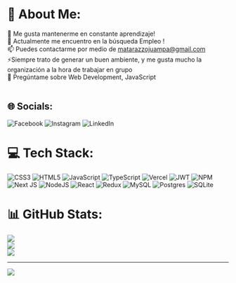 # 💫 About Me:
🌱 Me gusta mantenerme en constante aprendizaje!<br>🔭 Actualmente me encuentro en la búsqueda Empleo !<br>📫 Puedes contactarme por medio de matarazzojuampa@gmail.com<br>⚡Siempre trato de generar un buen ambiente, y me gusta mucho la organización a la hora de trabajar en grupo<br>💬 Pregúntame sobre Web Development, JavaScript<br><br>


## 🌐 Socials:
![Facebook](https://img.shields.io/badge/Facebook-%231877F2.svg?logo=Facebook&logoColor=white)  ![Instagram](https://img.shields.io/badge/Instagram-%23E4405F.svg?logo=Instagram&logoColor=white) ![LinkedIn](https://img.shields.io/badge/LinkedIn-%230077B5.svg?logo=linkedin&logoColor=white)

# 💻 Tech Stack:
![CSS3](https://img.shields.io/badge/css3-%231572B6.svg?style=for-the-badge&logo=css3&logoColor=white) ![HTML5](https://img.shields.io/badge/html5-%23E34F26.svg?style=for-the-badge&logo=html5&logoColor=white) ![JavaScript](https://img.shields.io/badge/javascript-%23323330.svg?style=for-the-badge&logo=javascript&logoColor=%23F7DF1E) ![TypeScript](https://img.shields.io/badge/typescript-%23007ACC.svg?style=for-the-badge&logo=typescript&logoColor=white) ![Vercel](https://img.shields.io/badge/vercel-%23000000.svg?style=for-the-badge&logo=vercel&logoColor=white) ![JWT](https://img.shields.io/badge/JWT-black?style=for-the-badge&logo=JSON%20web%20tokens) ![NPM](https://img.shields.io/badge/NPM-%23000000.svg?style=for-the-badge&logo=npm&logoColor=white) ![Next JS](https://img.shields.io/badge/Next-black?style=for-the-badge&logo=next.js&logoColor=white) ![NodeJS](https://img.shields.io/badge/node.js-6DA55F?style=for-the-badge&logo=node.js&logoColor=white) ![React](https://img.shields.io/badge/react-%2320232a.svg?style=for-the-badge&logo=react&logoColor=%2361DAFB) ![Redux](https://img.shields.io/badge/redux-%23593d88.svg?style=for-the-badge&logo=redux&logoColor=white) ![MySQL](https://img.shields.io/badge/mysql-%2300f.svg?style=for-the-badge&logo=mysql&logoColor=white) ![Postgres](https://img.shields.io/badge/postgres-%23316192.svg?style=for-the-badge&logo=postgresql&logoColor=white) ![SQLite](https://img.shields.io/badge/sqlite-%2307405e.svg?style=for-the-badge&logo=sqlite&logoColor=white)
# 📊 GitHub Stats:
![](https://github-readme-stats.vercel.app/api?username=JuanMatarazzo&theme=blueberry&hide_border=true&include_all_commits=false&count_private=false)<br/>
![](https://github-readme-streak-stats.herokuapp.com/?user=JuanMatarazzo&theme=blueberry&hide_border=true)<br/>
![](https://github-readme-stats.vercel.app/api/top-langs/?username=JuanMatarazzo&theme=blueberry&hide_border=true&include_all_commits=false&count_private=false&layout=compact)

---
[![](https://visitcount.itsvg.in/api?id=JuanMatarazzo&icon=0&color=12)](https://visitcount.itsvg.in)

<!-- Proudly created with GPRM ( https://gprm.itsvg.in ) -->
